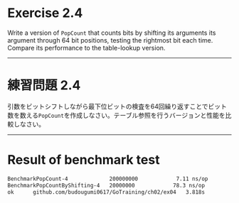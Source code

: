 # Exercise 2.4
Write a version of `PopCount` that counts bits by shifting its arguments its argument through 64 bit positions, testing the rightmost bit each time. Compare its performance to the table-lookup version.

---
# 練習問題 2.4
引数をビットシフトしながら最下位ビットの検査を64回繰り返すことでビット数を数える`PopCount`を作成しなさい。テーブル参照を行うバージョンと性能を比較しなさい。

---
# Result of benchmark test

```sh
BenchmarkPopCount-4          	200000000	         7.11 ns/op
BenchmarkPopCountByShifting-4	20000000	        78.3 ns/op
ok  	github.com/budougumi0617/GoTraining/ch02/ex04	3.818s
```
